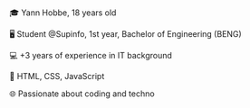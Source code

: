 🎓 Yann Hobbe, 18 years old

🖥️ Student @Supinfo, 1st year, Bachelor of Engineering (BENG)

💻 +3 years of experience in IT background

🚀 HTML, CSS, JavaScript

🌐 Passionate about coding and techno
